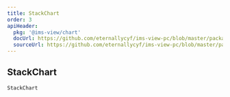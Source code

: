 ```yaml
---
title: StackChart
order: 3
apiHeader:
  pkg: '@ims-view/chart'
  docUrl: https://github.com/eternallycyf/ims-view-pc/blob/master/packages/chart/src/StackChart/index.md
  sourceUrl: https://github.com/eternallycyf/ims-view-pc/blob/master/packages/chart/src/StackChart/index.tsx
---
```


## StackChart

<code src='./demo/index.tsx'>StackChart</code>
